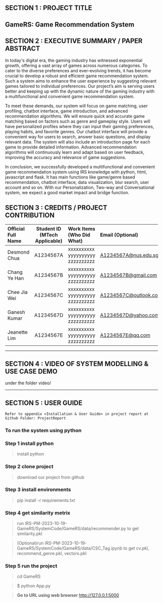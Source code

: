 
## SECTION 1 : PROJECT TITLE
## GameRS: Game Recommendation System


## SECTION 2 : EXECUTIVE SUMMARY / PAPER ABSTRACT
In today's digital era, the gaming industry has witnessed exponential growth, offering a vast array of games across numerous categories. To cater to the diverse preferences and ever-evolving trends, it has become crucial to develop a robust and efficient game recommendation system. Such a system aims to enhance the user experience by suggesting relevant games tailored to individual preferences. Our project’s aim is serving users better and keeping up with the dynamic nature of the gaming industry with a multifunctional and convenient game recommendation system.

To meet these demands, our system will focus on game matching, user profiling, chatbot interface, game introduction, and advanced recommendation algorithms. We will ensure quick and accurate game matching based on factors such as genre and gameplay style. Users will have personalized profiles where they can input their gaming preferences, playing habits, and favorite genres. Our chatbot interface will provide a convenient way for users to search, answer basic questions, and display relevant data. The system will also include an introduction page for each game to provide detailed information. Advanced recommendation algorithms will continuously learn and adapt based on user feedback, improving the accuracy and relevance of game suggestions.

In conclusion, we successfully developed a multifunctional and convenient game recommendation system using IRS knowledge with python, html, javascript and flask. It has main functions like game/genre based recommendation, chatbot interface, data visualization, blur search, user account and so on. With our Personalization, Two-way and Conversational system, we expect a good market impact and bridge function.


## SECTION 3 : CREDITS / PROJECT CONTRIBUTION

| Official Full Name  | Student ID (MTech Applicable)  | Work Items (Who Did What) | Email (Optional) |
| :------------ |:---------------:| :-----| :-----|
| Desmond Chua | A1234567A | xxxxxxxxxx yyyyyyyyyy zzzzzzzzzz| A1234567A@nus.edu.sg |
| Chang Ye Han | A1234567B | xxxxxxxxxx yyyyyyyyyy zzzzzzzzzz| A1234567B@gmail.com |
| Chee Jia Wei | A1234567C | xxxxxxxxxx yyyyyyyyyy zzzzzzzzzz| A1234567C@outlook.com |
| Ganesh Kumar | A1234567D | xxxxxxxxxx yyyyyyyyyy zzzzzzzzzz| A1234567D@yahoo.com |
| Jeanette Lim | A1234567E | xxxxxxxxxx yyyyyyyyyy zzzzzzzzzz| A1234567E@qq.com |

---

## SECTION 4 : VIDEO OF SYSTEM MODELLING & USE CASE DEMO

under the folder video/

---

## SECTION 5 : USER GUIDE

`Refer to appendix <Installation & User Guide> in project report at Github Folder: ProjectReport`

### To run the system using python
### Step 1 install python
> install python
### Step 2 clone project
> download our project from github
### Step 3 install environments
> pip install -r requirements.txt 
### Step 4 get similarity metrix
> run IRS-PM-2023-10-19-GameRS/SystemCode/GameRS/data/recommender.py to get similarity.pkl

> (Optional)run IRS-PM-2023-10-19-GameRS/SystemCode/GameRS/data/CSC_Tag.ipynb to get cv.pkl, recommend_genre.pkl, vectors.pkl
### Step 5 run the project
>cd GameRS

>$ python App.py

> **Go to URL using web browser** http://127.0.0.1:5000

